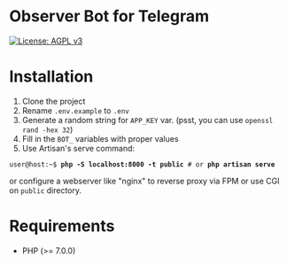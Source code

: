 # Observer Bot for Telegram

[![License: AGPL v3](https://img.shields.io/badge/License-AGPL%20v3-blue.svg)](https://www.gnu.org/licenses/agpl-3.0)

# Installation
1. Clone the project
2. Rename `.env.example` to `.env`
3. Generate a random string for `APP_KEY` var. (psst, you can use `openssl rand -hex 32`)
4. Fill in the `BOT_` variables with proper values
5. Use Artisan's serve command:
<pre><code>user@host:~$ <b>php -S localhost:8000 -t public</b> # or <b>php artisan serve</b></code></pre>
or configure a webserver like "nginx" to reverse proxy via FPM or use CGI on `public` directory.

# Requirements

  * PHP (>= 7.0.0)